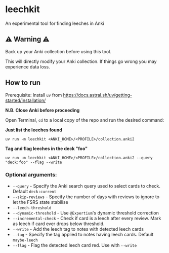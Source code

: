 # leechkit

An experimental tool for finding leeches in Anki

## ⚠ Warning ⚠

Back up your Anki collection before using this tool.

This will directly modify your Anki collection.
If things go wrong you may experience data loss.

## How to run

Prerequisite: Install `uv` from https://docs.astral.sh/uv/getting-started/installation/

**N.B. Close Anki before proceeding**

Open Terminal, `cd` to a local copy of the repo and run the desired command:

**Just list the leeches found**
```shell
uv run -m leechkit <ANKI_HOME>/<PROFILE>/collection.anki2
```

**Tag and flag leeches in the deck "foo"**
```shell
uv run -m leechkit <ANKI_HOME>/<PROFILE>/collection.anki2 --query "deck:foo" --flag --write
```

### Optional arguments:

- `--query` - Specify the Anki search query used to select cards to check. Default `deck:current`
- `--skip-reviews` - Specify the number of days with reviews to ignore to let the FSRS state stabilise
- `--leech-threshold`
- `--dynamic-threshold` - Use `@Expertium`'s dynamic threshold correction
- `--incremental-check` - Check if card is a leech after every review. Mark as leech if card ever drops below threshold.
- `--write` - Add the leech tag to notes with detected leech cards
- `--tag` - Specify the tag applied to notes having leech cards. Default `maybe-leech`
- `--flag` - Flag the detected leech card red. Use with `--write`
